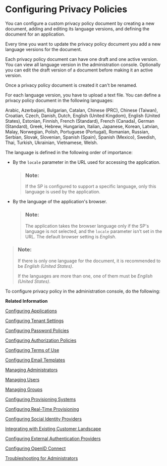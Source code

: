 <!-- loioed48466d770f4519aa23bba754851fbd -->

# Configuring Privacy Policies

You can configure a custom privacy policy document by creating a new document, adding and editing its language versions, and defining the document for an application.

Every time you want to update the privacy policy document you add a new language versions for the document.

Each privacy policy document can have one draft and one active version. You can view all language version in the administration console. Optionally you can edit the draft version of a document before making it an active version.

Once a privacy policy document is created it can't be renamed.

For each language version, you have to upload a text file. You can define a privacy policy document in the following languages:

Arabic, Azerbaijani, Bulgarian, Catalan, Chinese \(PRC\), Chinese \(Taiwan\), Croatian, Czech, Danish, Dutch, English \(United Kingdom\), English \(United States\), Estonian, Finnish, French \(Standard\), French \(Canada\), German \(Standard\), Greek, Hebrew, Hungarian, Italian, Japanese, Korean, Latvian, Malay, Norwegian, Polish, Portuguese \(Portugal\), Romanian, Russian, Serbian, Slovak, Slovenian, Spanish \(Spain\), Spanish \(Mexico\), Swedish, Thai, Turkish, Ukrainian, Vietnamese, Welsh.

The language is defined in the following order of importance:

-   By the `locale` parameter in the URL used for accessing the application.

    > ### Note:  
    > If the SP is configured to support a specific language, only this language is used by the application.

-   By the language of the application's browser.

    > ### Note:  
    > The application takes the browser language only if the SP's language is not selected, and the `locale` parameter isn’t set in the URL. The default browser setting is *English*.


> ### Note:  
> If there is only one language for the document, it is recommended to be *English \(United States\)*.
> 
> If the languages are more than one, one of them must be *English \(United States\)*.

To configure privacy policy in the administration console, do the following:

**Related Information**  


[Configuring Applications](configuring-applications-61ad3b0.md "This section describes how you can configure the user authentication, access to an application, and use a branding style in accordance with your company requirements. It also explains the trust configuration between Identity Authentication and a service provider or client (relying party).")

[Configuring Tenant Settings](configuring-tenant-settings-d4d6fdc.md "Initially, the tenants are configured to use default settings. This section describes how you as a tenant administrator can make custom tenant configurations.")

[Configuring Password Policies](configuring-password-policies-12b3395.md "Passwords for the authentication of users are subject to certain rules. These rules are defined in the password policy. Identity Authentication provides you with two predefined password policies, in addition to which you can create and configure up to three custom password policies.")

[Configuring Authorization Policies](configuring-authorization-policies-982ac5f.md "Authorization management enables SAP Cloud Identity Services administrators to use authorization policies, customize them, and assign them to users.")

[Configuring Terms of Use](configuring-terms-of-use-61d3a86.md "You can configure a custom terms of use document by creating a new document, adding and editing its language versions, and defining the document for an application.")

[Configuring Email Templates](configuring-email-templates-b2afbcd.md "Tenant administrators can use the default or a custom email template set for the application processes.")

[Managing Administrators](managing-administrators-786eea2.md "This section describes how, as a tenant administrator, you can list all administrators in the administration console for SAP Cloud Identity Services, add new administrators, and edit the administrator authorizations. You can also remove administrators.")

[Managing Users](managing-users-228428f.md "Tenant administrators can manage user accounts via the administration console for SAP Cloud Identity Services, and via APIs.")

[Managing Groups](managing-groups-ddd067c.md "Tenant administrators can create groups, and assign and unassign these groups to users via the administration console for SAP Cloud Identity Services.")

[Configuring Provisioning Systems](configuring-provisioning-systems-f149f76.md "Configure provisioning systems for synchronizing users and groups between business applications.")

[Configuring Real-Time Provisioning](configuring-real-time-provisioning-617dd4b.md "As a tenant administrator, you can configure real-time provisioning to immediately provision entities from source to target systems.")

[Configuring Social Identity Providers](configuring-social-identity-providers-17d400d.md "By configuring a social provider, users can log on to applications with their social media credentials by linking their accounts in Identity Authentication to the social media account.")

[Integrating with Existing Customer Landscape](integrating-with-existing-customer-landscape-cf29ea1.md "Identity Authentication can be integrated with already existing customer landscape and supports different types of delegated authentication.")

[Configuring External Authentication Providers](configuring-external-authentication-providers-4f02f94.md "Configure authentication providers in the administration console for SAP Cloud Identity Services to manage users from external providers.")

[Configuring OpenID Connect](configuring-openid-connect-a789c9c.md "You can use Identity Authentication for authentication in OpenID Connect protected applications.")

[Troubleshooting for Administrators](troubleshooting-for-administrators-f80beb5.md "This section is intended to help administrators deal with error messages in the administration console for SAP Cloud Identity Services.")

